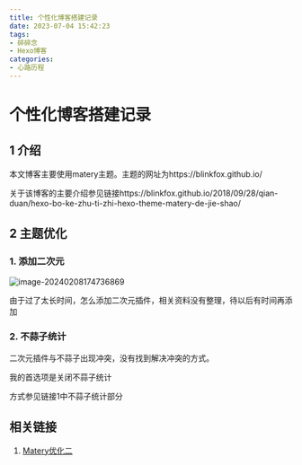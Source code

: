 ```yaml
---
title: 个性化博客搭建记录
date: 2023-07-04 15:42:23
tags:
- 碎碎念
- Hexo博客
categories:
- 心路历程
---
```


# 个性化博客搭建记录

## 1 介绍

本文博客主要使用matery主题。主题的网址为https://blinkfox.github.io/

关于该博客的主要介绍参见链接https://blinkfox.github.io/2018/09/28/qian-duan/hexo-bo-ke-zhu-ti-zhi-hexo-theme-matery-de-jie-shao/

## 2 主题优化

### 1. 添加二次元

![image-20240208174736869](https://gitee.com/jgyong/blogimg/raw/master/img/202402081748225.png)

由于过了太长时间，怎么添加二次元插件，相关资料没有整理，待以后有时间再添加

### 2. 不蒜子统计

二次元插件与不蒜子出现冲突，没有找到解决冲突的方式。

我的首选项是关闭不蒜子统计

方式参见链接1中不蒜子统计部分

## 相关链接

1.   [Matery优化二](https://liuruibin.com/posts/64eb/)
